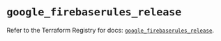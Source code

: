 # `google_firebaserules_release`

Refer to the Terraform Registry for docs: [`google_firebaserules_release`](https://registry.terraform.io/providers/drfaust92/google/4.16.4/docs/resources/firebaserules_release).
